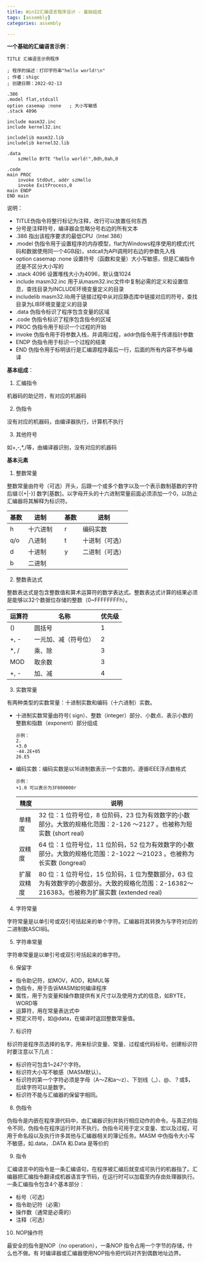 ```yaml
---
title: Win32汇编语言程序设计 - 基础组成
tags: [assembly]
categories: assembly

---
```


**一个基础的汇编语言示例**：

```
TITLE 汇编语言示例程序

; 程序的描述：打印字符串"hello world!\n"
; 作者：shigc
; 创建日期：2022-02-13

.386
.model flat,stdcall
option casemap :none   ; 大小写敏感
.stack 4096

include masm32.inc
include kernel32.inc

includelib masm32.lib
includelib kernel32.lib

.data
	szHello BYTE "hello world!",0dh,0ah,0

.code
main PROC
    invoke StdOut, addr szHello 
	invoke ExitProcess,0
main ENDP
END main
```

说明：

* TITLE伪指令将整行标记为注释，改行可以放置任何东西
* 分号是注释符号，编译器会忽略分号右边的所有文本
* .386 指出该程序要求的最低CPU（Intel 386）
* .model 伪指令用于设置程序的内存模型，flat为Windows程序使用的模式(代码和数据使用同一个4GB段)，stdcall为API调用时右边的参数先入栈
* option casemap :none 设置符号（函数和变量）大小写敏感，但是汇编指令还是不区分大小写的
* .stack 4096 设置堆栈大小为4096，默认值1024
* include masm32.inc 用于从masm32.inc文件中复制必需的定义和设置信息，查找目录为INCLUDE环境变量定义的目录
* includelib masm32.lib用于链接过程中从对应静态库中链接对应的符号，查找目录为LIB环境变量定义的目录
* .data 伪指令标识了程序包含变量的区域
* .code 伪指令标识了程序包含指令的区域
* PROC 伪指令用于标识一个过程的开始
* invoke 伪指令用于将参数入栈，并调用过程，addr伪指令用于传递指针参数
* ENDP 伪指令用于标识一个过程的结束
* END 伪指令用于标明该行是汇编源程序最后一行，后面的所有内容不参与编译

**基本组成**：

1. 汇编指令

机器码的助记符，有对应的机器码

2. 伪指令

没有对应的机器码，由编译器执行，计算机不执行

3. 其他符号

如+,-,*,/等，由编译器识别，没有对应的机器码

**基本元素**

1. 整数常量

整数常量由符号（可选）开头，后跟一个或多个数字以及一个表示数制基数的字符后缀:[{+|-}] 数字[基数]。以字母开头的十六进制常量前面必须添加一个0，以防止汇编器将其解释为标识符。

| 基数 | 进制     |      | 基数 | 进制           |
| ---- | -------- | ---- | ---- | -------------- |
| h    | 十六进制 |      | r    | 编码实数       |
| q/o  | 八进制   |      | t    | 十进制（可选） |
| d    | 十进制   |      | y    | 二进制（可选） |
| b    | 二进制   |      |      |                |

2. 整数表达式

整数表达式是包含整数值和算术运算符的数学表达式。整数表达式计算的结果必须是能够以32个数据位存储的整数（0~FFFFFFFFh）。

| 运算符 | 名称                 | 优先级 |
| ------ | -------------------- | ------ |
| ()     | 圆括号               | 1      |
| +, -   | 一元加、减（符号位） | 2      |
| *, /   | 乘、除               | 3      |
| MOD    | 取余数               | 3      |
| +, -   | 加、减               | 4      |

3. 实数常量

有两种类型的实数常量：十进制实数和编码（十六进制）实数。
* 十进制实数常量由符号( sign）、整数（integer）部分、小数点、表示小数的整数和指数（exponent）部分组成

  ```
  示例：
  2.
  +3.0
  -44.2E+05
  26.E5
  ```

* 编码实数：编码实数是以16进制数表示一个实数的，遵循IEEE浮点数格式

  ```
  示例：
  +1.0 可以表示为3F800000r
  ```

  | 精度       | 说明                                                         |
  | ---------- | ------------------------------------------------------------ |
  | 单精度     | 32 位：1 位符号位，8 位阶码，23 位为有效数字的小数部分。大致的规格化范围：2-126 〜2127 。也被称为短实数 (short real) |
  | 双精度     | 64 位：1 位符号位，11 位阶码，52 位为有效数字的小数部分。大致的规格化范围：2-1022 〜21023 。也被称为长实数 (longreal) |
  | 扩展双精度 | 80 位：1 位符号位，15 位阶码，1 位为整数部分，63 位为有效数字的小数部分。大致的规格化范围：2-16382〜216383。也被称为扩展实数 (extended real) |


4. 字符常量

字符常量是以单引号或双引号括起来的单个字符。汇编器将其转换为与字符对应的二进制数ASCII码。

5. 字符串常量

字符串常量是以单引号或双引号括起来的串字符。

6. 保留字

* 指令助记符，如MOV，ADD，和MUL等
* 伪指令，用于告诉MASM如何编译程序
* 属性，用于为变量和操作数提供有关尺寸以及使用方式的信息，如BYTE，WORD等
* 运算符，用在常量表达式中
* 预定义符号，如@data，在编译时返回整数常量值。

7. 标识符

标识符是程序员选择的名字，用来标识变量、常量、过程或代码标号。创建标识符时要注意以下几点：

* 标识符可包含1~247个字符。
* 标识符大小写不敏感（MASM默认）。
* 标识符的第一个字符必须是字母（A～Z和a～z）、下划线（_）、@、？或$，后续字符可以是数字。
* 标识符不能与汇编器的保留字相同。

8. 伪指令

伪指令是内嵌在程序源代码中，由汇编器识别并执行相应动作的命令。与真正的指令不同，伪指令在程序运行时并不执行。伪指令可用于定义变量、宏以及过程，可用于命名段以及执行许多其他与汇编器相关的簿记任务。MASM 中伪指令大小写不敏感，如.data，.DATA 和.Data 是等价的

9. 指令

汇编语言中的指令是一条汇编语句，在程序被汇编后就变成可执行的机器指了。汇编器把汇编指令翻译成机器语言字节码，在运行时可以加载至内存由处理器执行。一条汇编指令包含4个基本部分：

* 标号（可选）
* 指令助记符（必需）
* 操作数（通常是必需的）
* 注释（可选）


10. NOP操作符

最安全的指令是NOP（no operation），一条NOP 指令占用一个字节的存储，什么也不做。有
时编译器或汇编器使用NOP指令把代码对齐到偶数地址边界。
